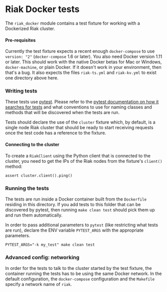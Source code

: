 # Riak Docker tests

The `riak_docker` module contains a test fixture for working with a Dockerized Riak cluster. 

#### Pre-requisites

Currently the test fixture expects a recent enough `docker-compose` to use `version: "2"` (`docker-compose` 1.6 or later). You also need Docker version 1.11 or later. This should work with the native Docker betas for Mac or Windows, `docker-machine`, or plain Docker. If it doesn't work in your environment, then that's a bug. It also expects the files `riak-ts.yml` and `riak-kv.yml` to exist one directory above here.

### Writing tests

These tests use [pytest](http://docs.pytest.org/en/latest/). Please refer to the [pytest documentation on how it searches for tests](http://docs.pytest.org/en/latest/goodpractices.html#test-discovery) and what conventions to use for naming classes and methods that will be discovered when the tests are run.

Tests should declare the use of the `cluster` fixture which, by default, is a single node Riak cluster that should be ready to start receiving requests once the test code has a reference to the fixture.

#### Connecting to the cluster

To create a `RiakClient` using the Python client that is connected to the cluster, you need to get the IPs of the Riak nodes from the fixture's `client()` method:

    assert cluster.client().ping()

### Running the tests

The tests are run inside a Docker container built from the `Dockerfile` residing in this directory. If you add tests to this folder that can be discovered by pytest, then running `make clean test` should pick them up and run them automatically.

In order to pass additional parameters to `pytest` (like restricting what tests are run), declare the ENV variable `PYTEST_ARGS` with the appropriate parameters.

    PYTEST_ARGS="-k my_test" make clean test

### Advanced config: networking

In order for the tests to talk to the cluster started by the test fixture, the container running the tests has to be using the same Docker network. In the default configuration, the `docker-compose` configuration and the `Makefile` specify a network name of `riak`.
